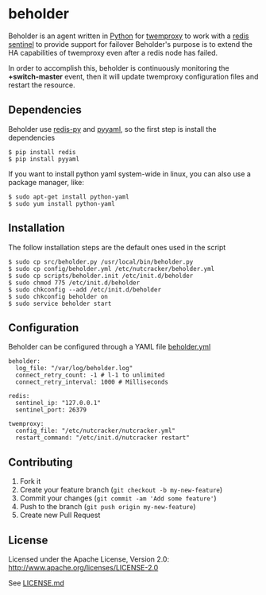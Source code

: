 # beholder

Beholder is an agent written in [Python](https://www.python.org/) for [twemproxy](https://github.com/twitter/twemproxy) to work with a  [redis sentinel](http://redis.io/topics/sentinel) to provide support for failover
Beholder's purpose is to extend the HA capabilities of twemproxy even after a redis node has failed.

In order to accomplish this, beholder is continuously monitoring the **+switch-master** event, then it will update twemproxy configuration files and restart the resource.

## Dependencies

Beholder use [redis-py](https://github.com/andymccurdy/redis-py) and [pyyaml](http://pyyaml.org/), so the first step is install the dependencies

    $ pip install redis
	$ pip install pyyaml
	
If you want to install python yaml system-wide in linux, you can also use a package manager, like:

	$ sudo apt-get install python-yaml
	$ sudo yum install python-yaml
	
## Installation

The follow installation steps are the default ones used in the script 

	$ sudo cp src/beholder.py /usr/local/bin/beholder.py
	$ sudo cp config/beholder.yml /etc/nutcracker/beholder.yml
	$ sudo cp scripts/beholder.init /etc/init.d/beholder
	$ sudo chmod 775 /etc/init.d/beholder
	$ sudo chkconfig --add /etc/init.d/beholder
	$ sudo chkconfig beholder on
	$ sudo service beholder start

## Configuration

Beholder can be configured through a YAML file [beholder.yml](config/beholder.yml)

    beholder:
      log_file: "/var/log/beholder.log"
      connect_retry_count: -1 # l-1 to unlimited
      connect_retry_interval: 1000 # Milliseconds

    redis:
      sentinel_ip: "127.0.0.1"
      sentinel_port: 26379

    twemproxy:
      config_file: "/etc/nutcracker/nutcracker.yml"
      restart_command: "/etc/init.d/nutcracker restart"
	  
## Contributing

1. Fork it
2. Create your feature branch (`git checkout -b my-new-feature`)
3. Commit your changes (`git commit -am 'Add some feature'`)
4. Push to the branch (`git push origin my-new-feature`)
5. Create new Pull Request	  
	  
## License

Licensed under the Apache License, Version 2.0: http://www.apache.org/licenses/LICENSE-2.0

See [LICENSE.md](LICENSE)